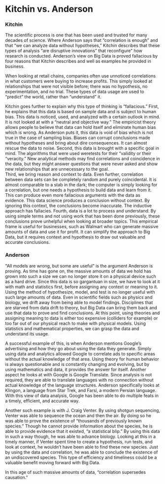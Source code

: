 # Kitchin vs. Anderson

### Kitchin
The scientific process is one that has been used and trusted for many decades of science. Where Anderson says that “correlation is enough” and that “we can analyze data without hypotheses,” Kitchin describes that these types of analysis “are disruptive innovations” that reconfigure” how research is conducted. Anderson’s view on Big Data is proved fallacious by four reasons that Kitchin describes and well as examples he provided in business.   

When looking at retail chains, companies often use unnoticed correlations in what customers were buying to increase profits. This simply looked at relationships that were not visible before; there was no hypothesis, no experimentation, and no trial. These types of data usage are used to “predict” the world, rather than “understand” it.   

Kitchin goes further to explain why this type of thinking is “fallacious.” First, he explains that this data is based on sample data and is subject to human bias. This data is noticed, used, and analyzed with a certain outlook in mind. It is not looked at with a “neutral and objective way.” The empiricist theory allows people to believe that data can hold itself  and eliminate human bias which is wrong. As Anderson puts it, this data is void of bias which is not true in the case of sampling bias. Biases can corrupt conclusions made without hypotheses and bring about dire consequences. It can almost rescue the data to noise. 
Second, this data is brought with a specific goal in mind. The algorithms that were used weretests for their “validity or their “veracity.” New analytical methods may find correlations and coincidence in the data, but they might answer questions that were never asked and show new relationships that are unnecessary to the goal.   
Third, we bring reason and context to data. Even further, correlation between data sets can be completely random and purely coincidental. It is almost comparable to a stab in the dark; the computer is simply looking for a correlation, but one needs a hypothesis to build data and learn from it. This can produce even more fallacious arguments with the data as evidence. This data science produces a conclusion without context. By ignoring this context, the conclusions become inaccurate. The inductive approach has fallacies.  Fourth, data is a lot to process and understand. By using simple terms and not using work that has been done previously, these conclusions prove unhelpful when looking at broader topics. This empirical frame is useful for businesses, such as Walmart who can generate massive amounts of data and use it for profit. It can simplify the approach to Big Data, but it requires context and hypothesis to draw out valuable and accurate conclusions.   

### Anderson
"All models are wrong, but some are useful” is the argument Anderson is proving. As time has gone on, the massive amounts of data we hold has grown into such a size we can no longer store it on a physical device such as a hard drive. Since this data is so gargantuan in size, we have to look at it with math and statistics first, before assigning any context or meaning to it. Using the method of hypothesize, model, and test is no longer useful with such large amounts of data. Even in scientific fields such as physics and biology, we drift away from being able to model findings. Disciplines that are starved from data drift to theory, but Big Data can bring them back and use that data to prove and find conclusions. At this point, using theories and assigning meaning to data is either too expensive (colliders for example) or too far out of our physical reach to make with physical models. Using statistics and mathematical properties, we can grasp the data and understand its usage.   

A successful example of this, is when Anderson mentions Google’s advertising and how they go about using the data they generate. Simply using data and analytics allowed Google to correlate ads to specific areas without the actual knowledge of that area.  Using theory for human behavior is always questionable and is constantly changing and evolving, but by using mathematics and data, it provides the answer for itself. Another aspect he looks at with Google is Google Translate. Since analysis is not required, they are able to translate languages with no connection without actual knowledge of the language structures. Anderson specifically looks at Klingon, a language from Star Trek, and Farsi, a modern Persian language. With this view of data analysis, Google has been able to do multiple feats in a timely, efficient, and accurate way.   

Another such example is with J. Craig Venter. By using shotgun sequencing, Venter was able to sequence the ocean and then the air. By doing so he was able to  prove the existence of “thousands of previously known species.” Though he cannot provide information about the species, he is able to provide evidence that it existed, “a statistical blip.” By using this data in such a way though, he was able to advance biology. Looking at this in a timely manner, if Venter spent time to create a hypothesis, run tests, and look at context, he wouldn’t have been able to find these new species. Just by using the data and correlation, he was able to conclude the existence of an undiscovered species. This type of efficiency and timeliness could be a valuable benefit moving forward with Big Data.   

In this age of such massive amounts of data, “correlation supersedes causation.”   



